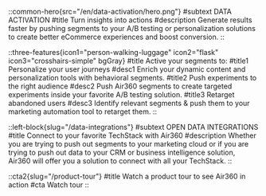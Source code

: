 ::common-hero{src="/en/data-activation/hero.png"}
#subtext
DATA ACTIVATION
#title
Turn insights into actions
#description
Generate results faster by pushing segments to your A/B testing or personalization solutions to create better eCommerce experiences and boost conversion.
::

::three-features{icon1="person-walking-luggage" icon2="flask" icon3="crosshairs-simple" bgGray}
#title
Active your segments to:
#title1
Personalize your user journeys
#desc1
Enrich your dynamic content and personalization tools with behavioral segments.
#title2
Push experiments to the right audience
#desc2
Push Air360 segments to create targeted experiments inside your favorite A/B testing solution.
#title3
Retarget abandoned users
#desc3
Identify relevant segments & push them to your marketing automation tool to retarget them.
::

::left-block{slug="/data-integrations"}
#subtext
OPEN DATA INTEGRATIONS
#title
Connect to your favorite TechStack with Air360
#description
Whether you are trying to push out segments to your marketing cloud or if you are trying to push out data to your CRM or business intelligence solution, Air360 will offer you a solution to connect with all your TechStack.
::

::cta2{slug="/product-tour"}
#title
Watch a product tour to see Air360 in action
#cta
Watch tour
::